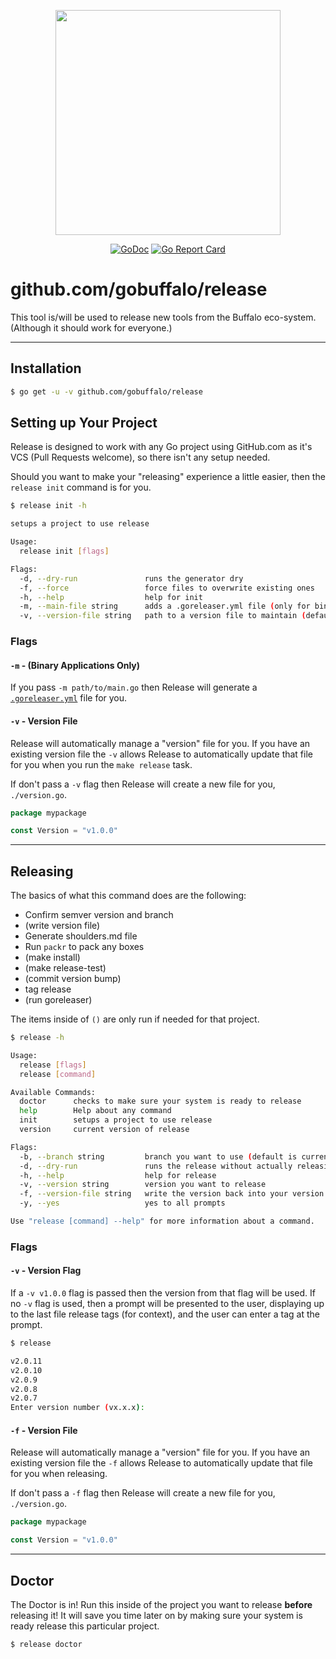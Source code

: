 <p align="center"><img src="https://github.com/gobuffalo/buffalo/blob/master/logo.svg" width="360"></p>

<p align="center">
<a href="https://godoc.org/github.com/gobuffalo/buffalo-release"><img src="https://godoc.org/github.com/gobuffalo/buffalo-release?status.svg" alt="GoDoc" /></a>
<a href="https://goreportcard.com/report/github.com/gobuffalo/buffalo-release"><img src="https://goreportcard.com/badge/github.com/gobuffalo/buffalo-release" alt="Go Report Card" /></a>
</p>

# github.com/gobuffalo/release

This tool is/will be used to release new tools from the Buffalo eco-system. (Although it should work for everyone.)

---

## Installation

```bash
$ go get -u -v github.com/gobuffalo/release
```

## Setting up Your Project

Release is designed to work with any Go project using GitHub.com as it's VCS (Pull Requests welcome), so there isn't any setup needed.

Should you want to make your "releasing" experience a little easier, then the `release init` command is for you.

```bash
$ release init -h

setups a project to use release

Usage:
  release init [flags]

Flags:
  -d, --dry-run               runs the generator dry
  -f, --force                 force files to overwrite existing ones
  -h, --help                  help for init
  -m, --main-file string      adds a .goreleaser.yml file (only for binary applications)
  -v, --version-file string   path to a version file to maintain (default "version.go")
```

### Flags

#### `-m` - (Binary Applications Only)

If you pass `-m path/to/main.go` then Release will generate a [`.goreleaser.yml`](https://goreleaser.com) file for you.

#### `-v` - Version File

Release will automatically manage a "version" file for you. If you have an existing version file the `-v` allows Release to automatically update that file for you when you run the `make release` task.

If don't pass a `-v` flag then Release will create a new file for you, `./version.go`.

```go
package mypackage

const Version = "v1.0.0"
```

---

## Releasing

The basics of what this command does are the following:

* Confirm semver version and branch
* (write version file)
* Generate shoulders.md file
* Run `packr` to pack any boxes
* (make install)
* (make release-test)
* (commit version bump)
* tag release
* (run goreleaser)

The items inside of `()` are only run if needed for that project.

```bash
$ release -h

Usage:
  release [flags]
  release [command]

Available Commands:
  doctor      checks to make sure your system is ready to release
  help        Help about any command
  init        setups a project to use release
  version     current version of release

Flags:
  -b, --branch string         branch you want to use (default is current branch) (default "master")
  -d, --dry-run               runs the release without actually releasing
  -h, --help                  help for release
  -v, --version string        version you want to release
  -f, --version-file string   write the version back into your version file (default "version.go")
  -y, --yes                   yes to all prompts

Use "release [command] --help" for more information about a command.
```

### Flags

#### `-v` - Version Flag

If a `-v v1.0.0` flag is passed then the version from that flag will be used. If no `-v` flag is used, then a prompt will be presented to the user, displaying up to the last file release tags (for context), and the user can enter a tag at the prompt.

```bash
$ release

v2.0.11
v2.0.10
v2.0.9
v2.0.8
v2.0.7
Enter version number (vx.x.x):
```

#### `-f` - Version File

Release will automatically manage a "version" file for you. If you have an existing version file the `-f` allows Release to automatically update that file for you when releasing.

If don't pass a `-f` flag then Release will create a new file for you, `./version.go`.

```go
package mypackage

const Version = "v1.0.0"
```

---

## Doctor

The Doctor is in! Run this inside of the project you want to release **before** releasing it! It will save you time later on by making sure your system is ready release this particular project.

```bash
$ release doctor
```

